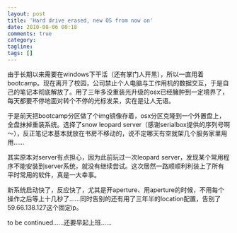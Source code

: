 ```yaml
---
layout: post
title: 'Hard drive erased, new OS from now on'
date: 2010-08-06 00:18
comments: true
category:
tagline:
tags: []
---
```


由于长期以来需要在windows下干活（还有掌门人开黑），所以一直用着bootcamp。现在离开了校园，公司禁止个人电脑与工作用机的数据交互，于是自己的笔记本彻底解放了。用了三年多没重装光升级的osx已经臃肿到一定境界了，每天都要不停地面对转个不停的光标发呆，实在是让人无语。

于是前天把bootcamp分区做了个img镜像存着，osx分区克隆到一个外置盘上，全盘抹掉重装系统。选择了snow leopard server（感谢serialbox提供的序列号啊～），反正笔记本基本就放在书房不移动的，说不定哪天有空就架几个服务家里用用……

其实原本对server有点担心，因为此前玩过一次leopard server，发现某个常用程序不能安装到server系统，就没有继续尝试。这次居然一路顺顺利利装上了所有平时常用的软件，真是一大幸事。

新系统启动快了，反应快了，尤其是开aperture、用aperture的时候，不用每个操作之后等上十几秒了……同时告别的还有用了三年半的location配置，告别了59.66.138.127这个固定ip。

to be continued……还要早起上班……
